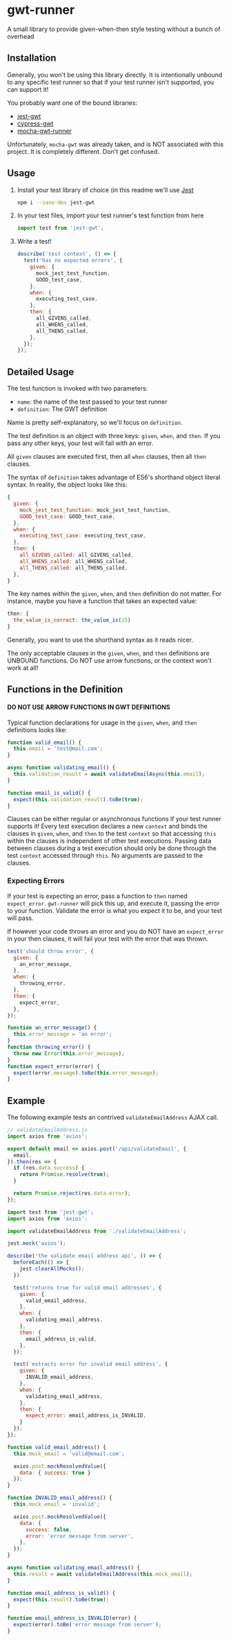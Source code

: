 # gwt-runner
A small library to provide given-when-then style testing without a bunch of overhead

## Installation
Generally, you won't be using this library directly. It is intentionally
unbound to any specific test runner so that if your test runner isn't
supported, you can support it!

You probably want one of the bound libraries:

* [jest-gwt](https://github.com/devzeebo/jest-gwt)
* [cypress-gwt](https://github.com/devzeebo/cypress-gwt)
* [mocha-gwt-runner](https://github.com/devzeebo/mocha-gwt-runner)

Unfortunately, `mocha-gwt` was already taken, and is NOT associated with this
project. It is completely different. Don't get confused.

## Usage

1. Install your test library of choice (in this readme we'll use [Jest](https://www.npmjs.com/package/jest)
    ```bash
    npm i --save-dev jest-gwt
    ```
2. In your test files, import your test runner's test function from here
    ```js
    import test from 'jest-gwt';
    ```
3. Write a test!
    ```js
    describe('test context', () => {
      test('has no expected errors', {
        given: {
          mock_jest_test_function,
          GOOD_test_case,
        },
        when: {
          executing_test_case,
        },
        then: {
          all_GIVENS_called,
          all_WHENS_called,
          all_THENS_called,
        },
      });
    });
    ```

## Detailed Usage
The test function is invoked with two parameters:
* `name`: the name of the test passed to your test runner
* `definition`: The GWT definition

Name is pretty self-explanatory, so we'll focus on `definition`.

The test definition is an object with three keys: `given`, `when`, and
`then`. If you pass any other keys, your test will fail with an error.

All `given` clauses are executed first, then all `when` clauses, then all
`then` clauses.

The syntax of `definition` takes advantage of ES6's shorthand object literal
syntax. In reality, the object looks like this:
```js
{
  given: {
    mock_jest_test_function: mock_jest_test_function,
    GOOD_test_case: GOOD_test_case,
  },
  when: {
    executing_test_case: executing_test_case,
  },
  then: {
    all_GIVENS_called: all_GIVENS_called,
    all_WHENS_called: all_WHENS_called,
    all_THENS_called: all_THENS_called,
  },
}
```

The key names _within_ the `given`, `when`, and `then` definition do not
matter. For instance, maybe you have a function that takes an expected value:
```js
then: {
  the_value_is_correct: the_value_is(15)
}
```

Generally, you want to use the shorthand syntax as it reads nicer.

The only acceptable clauses in the `given`, `when`, and `then` definitions are
UNBOUND functions. Do NOT use arrow functions, or the context won't work at
all!

## Functions in the Definition

#### DO NOT USE ARROW FUNCTIONS IN GWT DEFINITIONS

Typical function declarations for usage in the `given`, `when`, and `then`
definitions looks like:

```js
function valid_email() {
  this.email = 'test@mail.com';
}

async function validating_email() {
  this.validation_result = await validateEmailAsync(this.email);
}

function email_is_valid() {
  expect(this.validation_result).toBe(true);
}
```

Clauses can be either regular or asynchronous functions if your test runner
supports it! Every test execution declares a new `context` and binds the
clauses in `given`, `when`, and `then` to the test `context` so that
accessing `this` within the clauses is independent of other test executions.
Passing data between clauses during a test execution should only be done
through the test `context` accessed through `this`. No arguments are passed
to the clauses.

### Expecting Errors
If your test is expecting an error, pass a function to `then` named
`expect_error`. `gwt-runner` will pick this up, and execute it, passing the
error to your function. Validate the error is what you expect it to be, and
your test will pass.

If however your code throws an error and you do NOT have an `expect_error` in
your then clauses, it will fail your test with the error that was thrown.

```js
test('should throw error', {
  given: {
    an_error_message,
  },
  when: {
    throwing_error,
  },
  then: {
    expect_error,
  },
});

function an_error_message() {
  this.error_message = 'an error';
}
function throwing_error() {
  throw new Error(this.error_message);
}
function expect_error(error) {
  expect(error.message).toBe(this.error_message);
}
```

## Example

The following example tests an contrived `validateEmailAddress` AJAX call.

```js
// validateEmailAddress.js
import axios from 'axios';

export default email => axios.post('/api/validateEmail', {
  email,
}).then(res => {
  if (res.data.success) {
    return Promise.resolve(true);
  }

  return Promise.reject(res.data.error);
});
```

```js
import test from 'jest-gwt';
import axios from 'axios';

import validateEmailAddress from './validateEmailAddress';

jest.mock('axios');

describe('the validate email address api', () => {
  beforeEach(() => {
    jest.clearAllMocks();
  })

  test('returns true for valid email addresses', {
    given: {
      valid_email_address,
    },
    when: {
      validating_email_address,
    },
    then: {
      email_address_is_valid,
    },
  });

  test('extracts error for invalid email address', {
    given: {
      INVALID_email_address,
    },
    when: {
      validating_email_address,
    },
    then: {
      expect_error: email_address_is_INVALID,
    }
  });
});

function valid_email_address() {
  this.mock_email = 'valid@email.com';

  axios.post.mockResolvedValue({
    data: { success: true }
  });
}

function INVALID_email_address() {
  this.mock_email = 'invalid';

  axios.post.mockResolvedValue({
    data: {
      success: false,
      error: 'error message from server',
    },
  });
}

async function validating_email_address() {
  this.result = await validateEmailAddress(this.mock_email);
}

function email_address_is_valid() {
  expect(this.result).toBe(true);
}

function email_address_is_INVALID(error) {
  expect(error).toBe('error message from server');
}
```